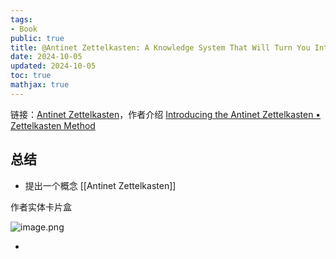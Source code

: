 ```yaml
---
tags:
- Book
public: true
title: @Antinet Zettelkasten: A Knowledge System That Will Turn You Into a Prolific Reader, Researcher and Writer
date: 2024-10-05
updated: 2024-10-05
toc: true
mathjax: true
---
```


链接：[Antinet Zettelkasten](https://neodb.social/book/4iU92C74nybLWfwsoLCMJ8)，作者介绍 [Introducing the Antinet Zettelkasten • Zettelkasten Method](https://zettelkasten.de/posts/introduction-antinet-zettelkasten/)

<!--more-->

## 总结

  + 提出一个概念 [[Antinet Zettelkasten]]

作者实体卡片盒

![image.png](/assets/image_1720973967828_0.png)

  + 

